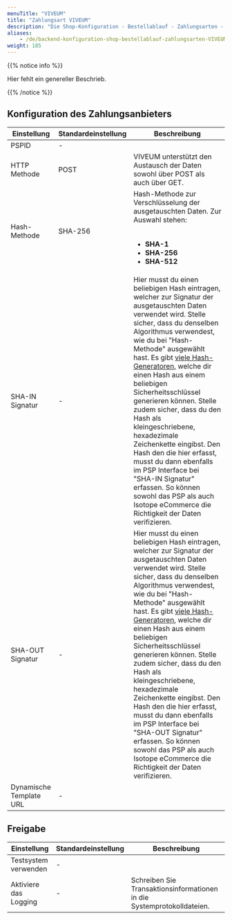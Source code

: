 ```yaml
---
menuTitle: "VIVEUM"
title: "Zahlungsart VIVEUM"
description: "Die Shop-Konfiguration - Bestellablauf - Zahlungsarten - VIVEUM."
aliases:
    - /de/backend-konfiguration-shop-bestellablauf-zahlungsarten-VIVEUM/
weight: 185    
---
```



{{% notice info %}}<p>Hier fehlt ein genereller Beschrieb.</p>{{% /notice %}}

## Konfiguration des Zahlungsanbieters

<table>
	<thead>
		<tr>
			<th>Einstellung</th>
			<th>Standardeinstellung</th>
			<th>Beschreibung</th>
		</tr>
	</thead>
	<tbody>
		<tr>
			<td>PSPID</td>
			<td>-</td>
			<td></td>
		</tr>
		<tr>
			<td>HTTP Methode</td>
			<td>POST</td>
			<td>VIVEUM unterstützt den Austausch der Daten sowohl über POST als auch über GET.</td>
		</tr>
		<tr>
			<td>Hash-Methode</td>
            <td>SHA-256</td>
            <td>Hash-Methode zur Verschlüsselung der ausgetauschten Daten. Zur Auswahl stehen:<br><br>
                <ul>
                    <li><strong>SHA-1</strong></li>
                    <li><strong>SHA-256</strong></li>
                    <li><strong>SHA-512</strong></li>
                </ul>
            </td>
		</tr>
		<tr>
			<td>SHA-IN Signatur</td>
			<td>-</td>
			<td>Hier musst du einen beliebigen Hash eintragen, welcher zur Signatur der ausgetauschten Daten verwendet wird. Stelle sicher, dass du denselben Algorithmus verwendest, wie du bei "Hash-Methode" ausgewählt hast. Es gibt <a href="http://hash.online-convert.com">viele Hash-Generatoren</a>, welche dir einen Hash aus einem beliebigen Sicherheitsschlüssel generieren können. Stelle zudem sicher, dass du den Hash als kleingeschriebene, hexadezimale Zeichenkette eingibst. Den Hash den die hier erfasst, musst du dann ebenfalls im PSP Interface bei "SHA-IN Signatur" erfassen. So können sowohl das PSP als auch Isotope eCommerce die Richtigkeit der Daten verifizieren.</td>
		</tr>
		<tr>
			<td>SHA-OUT Signatur</td>
			<td>-</td>
			<td>Hier musst du einen beliebigen Hash eintragen, welcher zur Signatur der ausgetauschten Daten verwendet wird. Stelle sicher, dass du denselben Algorithmus verwendest, wie du bei "Hash-Methode" ausgewählt hast. Es gibt <a href="http://hash.online-convert.com">viele Hash-Generatoren</a>, welche dir einen Hash aus einem beliebigen Sicherheitsschlüssel generieren können. Stelle zudem sicher, dass du den Hash als kleingeschriebene, hexadezimale Zeichenkette eingibst. Den Hash den die hier erfasst, musst du dann ebenfalls im PSP Interface bei "SHA-OUT Signatur" erfassen. So können sowohl das PSP als auch Isotope eCommerce die Richtigkeit der Daten verifizieren.</td>
		</tr>
		<tr>
			<td>Dynamische Template URL</td>
			<td>-</td>
			<td></td>
		</tr>
	</tbody>
</table>

## Freigabe

<table>
	<thead>
		<tr>
			<th>Einstellung</th>
			<th>Standardeinstellung</th>
			<th>Beschreibung</th>
		</tr>
	</thead>
	<tbody>
		<tr>
			<td>Testsystem verwenden</td>
			<td>-</td>
			<td></td>
		</tr>
		<tr>
			<td>Aktiviere das Logging</td>
			<td>-</td>
			<td>Schreiben Sie Transaktionsinformationen in die Systemprotokolldateien.</td>
		</tr>
	</tbody>
</table>
